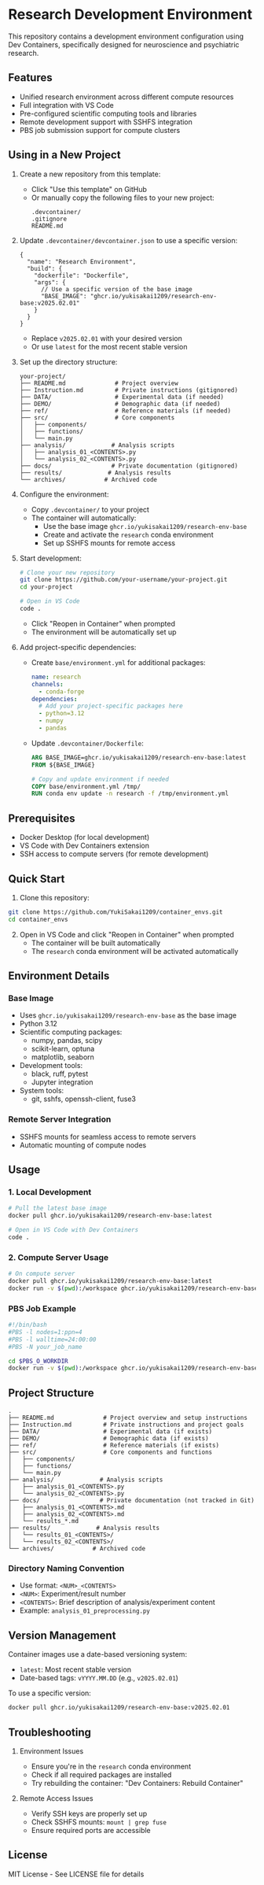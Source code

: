 # Research Development Environment

This repository contains a development environment configuration using Dev Containers, specifically designed for neuroscience and psychiatric research.

## Features

- Unified research environment across different compute resources
- Full integration with VS Code
- Pre-configured scientific computing tools and libraries
- Remote development support with SSHFS integration
- PBS job submission support for compute clusters

## Using in a New Project

1. Create a new repository from this template:
   - Click "Use this template" on GitHub
   - Or manually copy the following files to your new project:
     ```
     .devcontainer/
     .gitignore
     README.md
     ```

2. Update `.devcontainer/devcontainer.json` to use a specific version:
   ```jsonc
   {
     "name": "Research Environment",
     "build": {
       "dockerfile": "Dockerfile",
       "args": {
         // Use a specific version of the base image
         "BASE_IMAGE": "ghcr.io/yukisakai1209/research-env-base:v2025.02.01"
       }
     }
   }
   ```
   - Replace `v2025.02.01` with your desired version
   - Or use `latest` for the most recent stable version

3. Set up the directory structure:
   ```
   your-project/
   ├── README.md              # Project overview
   ├── Instruction.md         # Private instructions (gitignored)
   ├── DATA/                  # Experimental data (if needed)
   ├── DEMO/                  # Demographic data (if needed)
   ├── ref/                   # Reference materials (if needed)
   ├── src/                   # Core components
   │   ├── components/
   │   ├── functions/
   │   └── main.py
   ├── analysis/             # Analysis scripts
   │   ├── analysis_01_<CONTENTS>.py
   │   └── analysis_02_<CONTENTS>.py
   ├── docs/                 # Private documentation (gitignored)
   ├── results/             # Analysis results
   └── archives/           # Archived code
   ```

4. Configure the environment:
   - Copy `.devcontainer/` to your project
   - The container will automatically:
     - Use the base image `ghcr.io/yukisakai1209/research-env-base`
     - Create and activate the `research` conda environment
     - Set up SSHFS mounts for remote access

5. Start development:
   ```bash
   # Clone your new repository
   git clone https://github.com/your-username/your-project.git
   cd your-project

   # Open in VS Code
   code .
   ```
   - Click "Reopen in Container" when prompted
   - The environment will be automatically set up

6. Add project-specific dependencies:
   - Create `base/environment.yml` for additional packages:
     ```yaml
     name: research
     channels:
       - conda-forge
     dependencies:
       # Add your project-specific packages here
       - python=3.12
       - numpy
       - pandas
     ```
   - Update `.devcontainer/Dockerfile`:
     ```dockerfile
     ARG BASE_IMAGE=ghcr.io/yukisakai1209/research-env-base:latest
     FROM ${BASE_IMAGE}

     # Copy and update environment if needed
     COPY base/environment.yml /tmp/
     RUN conda env update -n research -f /tmp/environment.yml
     ```

## Prerequisites

- Docker Desktop (for local development)
- VS Code with Dev Containers extension
- SSH access to compute servers (for remote development)

## Quick Start

1. Clone this repository:
```bash
git clone https://github.com/YukiSakai1209/container_envs.git
cd container_envs
```

2. Open in VS Code and click "Reopen in Container" when prompted
   - The container will be built automatically
   - The `research` conda environment will be activated automatically

## Environment Details

### Base Image
- Uses `ghcr.io/yukisakai1209/research-env-base` as the base image
- Python 3.12
- Scientific computing packages:
  - numpy, pandas, scipy
  - scikit-learn, optuna
  - matplotlib, seaborn
- Development tools:
  - black, ruff, pytest
  - Jupyter integration
- System tools:
  - git, sshfs, openssh-client, fuse3

### Remote Server Integration
- SSHFS mounts for seamless access to remote servers
- Automatic mounting of compute nodes

## Usage

### 1. Local Development
```bash
# Pull the latest base image
docker pull ghcr.io/yukisakai1209/research-env-base:latest

# Open in VS Code with Dev Containers
code .
```

### 2. Compute Server Usage
```bash
# On compute server
docker pull ghcr.io/yukisakai1209/research-env-base:latest
docker run -v $(pwd):/workspace ghcr.io/yukisakai1209/research-env-base:latest /opt/conda/envs/research/bin/python3 /workspace/your_script.py
```

### PBS Job Example
```bash
#!/bin/bash
#PBS -l nodes=1:ppn=4
#PBS -l walltime=24:00:00
#PBS -N your_job_name

cd $PBS_O_WORKDIR
docker run -v $(pwd):/workspace ghcr.io/yukisakai1209/research-env-base:latest /opt/conda/envs/research/bin/python3 /workspace/your_script.py
```

## Project Structure

```
.
├── README.md              # Project overview and setup instructions
├── Instruction.md         # Private instructions and project goals
├── DATA/                  # Experimental data (if exists)
├── DEMO/                  # Demographic data (if exists)
├── ref/                   # Reference materials (if exists)
├── src/                   # Core components and functions
│   ├── components/
│   ├── functions/
│   └── main.py
├── analysis/             # Analysis scripts
│   ├── analysis_01_<CONTENTS>.py
│   └── analysis_02_<CONTENTS>.py
├── docs/                 # Private documentation (not tracked in Git)
│   ├── analysis_01_<CONTENTS>.md
│   ├── analysis_02_<CONTENTS>.md
│   └── results_*.md
├── results/             # Analysis results
│   └── results_01_<CONTENTS>/
│   └── results_02_<CONTENTS>/
└── archives/           # Archived code
```

### Directory Naming Convention
- Use format: `<NUM>_<CONTENTS>`
- `<NUM>`: Experiment/result number
- `<CONTENTS>`: Brief description of analysis/experiment content
- Example: `analysis_01_preprocessing.py`

## Version Management

Container images use a date-based versioning system:
- `latest`: Most recent stable version
- Date-based tags: `vYYYY.MM.DD` (e.g., `v2025.02.01`)

To use a specific version:
```bash
docker pull ghcr.io/yukisakai1209/research-env-base:v2025.02.01
```

## Troubleshooting

1. Environment Issues
   - Ensure you're in the `research` conda environment
   - Check if all required packages are installed
   - Try rebuilding the container: "Dev Containers: Rebuild Container"

2. Remote Access Issues
   - Verify SSH keys are properly set up
   - Check SSHFS mounts: `mount | grep fuse`
   - Ensure required ports are accessible

## License

MIT License - See LICENSE file for details
